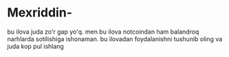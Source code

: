 # Mexriddin-
bu ilova juda zoʻr gap yoʻq.
men bu ilova notcoindan ham balandroq narhlarda sotilishiga ishonaman.
bu ilovadan foydalanishni tushunib oling va juda kop pul ishlang
